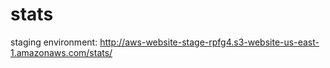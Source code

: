 # stats

staging environment: http://aws-website-stage-rpfg4.s3-website-us-east-1.amazonaws.com/stats/
